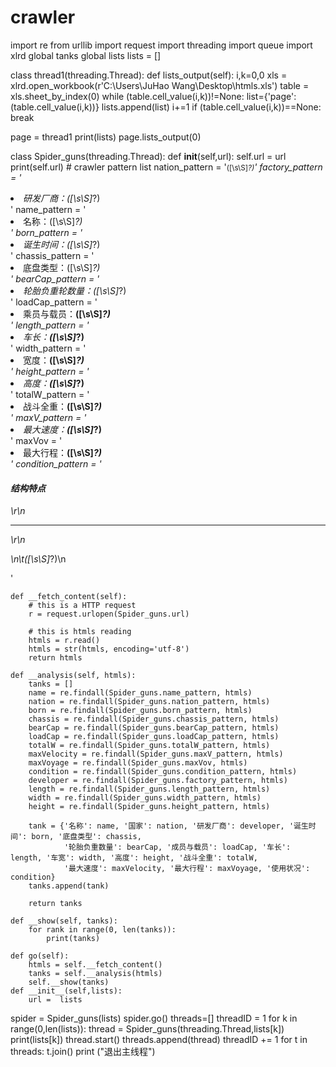 # crawler
import re
from urllib import request
import threading
import queue
import xlrd
global tanks
global lists
lists = []


class thread1(threading.Thread):
    def lists_output(self):
       i,k=0,0
       xls = xlrd.open_workbook(r'C:\Users\JuHao Wang\Desktop\htmls.xls')
       table = xls.sheet_by_index(0)
       while (table.cell_value(i,k))!=None:
        list={'page':(table.cell_value(i,k))}
        lists.append(list)
        i+=1
        if (table.cell_value(i,k))==None:
         break





page = thread1
print(lists)
page.lists_output(0)





class Spider_guns(threading.Thread):
    def __init__(self,url):
        self.url = url
        print(self.url)
    # crawler pattern list
    nation_pattern = '<small>([\s\S]*?)</small>'
    factory_pattern = '<li><span>研发厂商：</span>([\s\S]*?)</li>'
    name_pattern = '<li><span>名称：</span>([\s\S]*?)</li>'
    born_pattern = '<li><span>诞生时间：</span>([\s\S]*?)</li>'
    chassis_pattern = '<li><span>底盘类型：</span>([\s\S]*?)</li>'
    bearCap_pattern = '<li><span>轮胎负重轮数量：</span>([\s\S]*?)</li>'
    loadCap_pattern = '<li><span>乘员与载员：</span><b>([\s\S]*?)</b></li>'
    length_pattern = '<li><span>车长：</span><b>([\s\S]*?)</b></li>'
    width_pattern = '<li><span>宽度：</span><b>([\s\S]*?)</b></li>'
    height_pattern = '<li><span>高度：</span><b>([\s\S]*?)</b></li>'
    totalW_pattern = '<li><span>战斗全重：</span><b>([\s\S]*?)</b></li>'
    maxV_pattern = '<li><span>最大速度：</span><b>([\s\S]*?)</b></li>'
    maxVov = '<li><span>最大行程：</span><b>([\s\S]*?)</b></li>'
    condition_pattern = '<h4>结构特点</h4>\r\n<hr>\r\n<p>\n\t([\s\S]*?)\n</p>'

    def __fetch_content(self):
        # this is a HTTP request
        r = request.urlopen(Spider_guns.url)

        # this is htmls reading
        htmls = r.read()
        htmls = str(htmls, encoding='utf-8')
        return htmls

    def __analysis(self, htmls):
        tanks = []
        name = re.findall(Spider_guns.name_pattern, htmls)
        nation = re.findall(Spider_guns.nation_pattern, htmls)
        born = re.findall(Spider_guns.born_pattern, htmls)
        chassis = re.findall(Spider_guns.chassis_pattern, htmls)
        bearCap = re.findall(Spider_guns.bearCap_pattern, htmls)
        loadCap = re.findall(Spider_guns.loadCap_pattern, htmls)
        totalW = re.findall(Spider_guns.totalW_pattern, htmls)
        maxVelocity = re.findall(Spider_guns.maxV_pattern, htmls)
        maxVoyage = re.findall(Spider_guns.maxVov, htmls)
        condition = re.findall(Spider_guns.condition_pattern, htmls)
        developer = re.findall(Spider_guns.factory_pattern, htmls)
        length = re.findall(Spider_guns.length_pattern, htmls)
        width = re.findall(Spider_guns.width_pattern, htmls)
        height = re.findall(Spider_guns.height_pattern, htmls)

        tank = {'名称': name, '国家': nation, '研发厂商': developer, '诞生时间': born, '底盘类型': chassis,
                '轮胎负重数量': bearCap, '成员与载员': loadCap, '车长': length, '车宽': width, '高度': height, '战斗全重': totalW,
                '最大速度': maxVelocity, '最大行程': maxVoyage, '使用状况': condition}
        tanks.append(tank)

        return tanks

    def __show(self, tanks):
        for rank in range(0, len(tanks)):
            print(tanks)

    def go(self):
        htmls = self.__fetch_content()
        tanks = self.__analysis(htmls)
        self.__show(tanks)
    def __init__(self,lists):
        url =  lists


spider = Spider_guns(lists)
spider.go()
threads=[]
threadID = 1
for k in range(0,len(lists)):
    thread = Spider_guns(threading.Thread,lists[k])
    print(lists[k])
    thread.start()
    threads.append(thread)
    threadID += 1
for t in threads:
    t.join()
print ("退出主线程")
